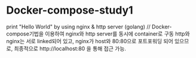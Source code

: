 # Docker-compose-study1
print "Hello World" by using nginx &amp; http server (golang) 
//
Docker-compose기법을 이용하여 nginx와 http server를 동시에 container로 구동
http와 nginx는 서로 linked되어 있고, nginx가 host와 80:80으로 포트포워딩 되어 있으므로,
최종적으로 http://localhost:80 을 통해 접근 가능.
